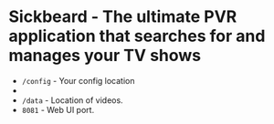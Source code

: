 # Sickbeard - The ultimate PVR application that searches for and manages your TV shows

* `/config` - Your config location
* 
* `/data` - Location of videos.
* `8081` - Web UI port.
